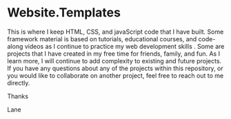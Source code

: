 # Website.Templates
This is where I keep HTML, CSS, and javaScript code that I have built. Some framework material is based on tutorials, educational courses, and code-along videos as I continue to practice my web development skills . Some are projects that I have created in my free time for friends, family, and fun. As I learn more, I will continue to add complexity to existing and future projects. If you have any questions about any of the projects within this repository, or you would like to collaborate on another project, feel free to reach out to me directly.

Thanks

Lane